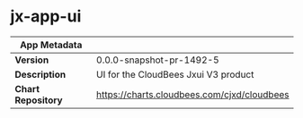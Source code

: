 # jx-app-ui

|App Metadata||
|---|---|
| **Version** | 0.0.0-snapshot-pr-1492-5 |
| **Description** | UI for the CloudBees Jxui V3 product |
| **Chart Repository** | https://charts.cloudbees.com/cjxd/cloudbees |
